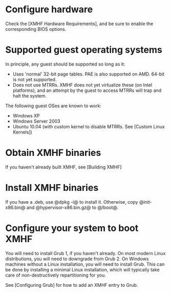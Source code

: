 # Configure hardware

Check the [XMHF Hardware Requirements], and be sure to enable the
corresponding BIOS options.

# Supported guest operating systems

In principle, any guest should be supported so long as it:

* Uses 'normal' 32-bit page tables. PAE is also supported on
  AMD. 64-bit is not yet supported.
* Does not use MTRRs. XMHF does not yet virtualize these (on Intel
  platforms), and an attempt by the guest to access MTRRs will trap
  and halt the system.

The following guest OSes are known to work:

* Windows XP
* Windows Server 2003
* Ubuntu 10.04 (with custom kernel to disable MTRRs. See [Custom Linux
  Kernels])

# Obtain XMHF binaries

If you haven't already built XMHF, see [Building XMHF]

# Install XMHF binaries

If you have a .deb, use @dpkg -i@ to install it. Otherwise, copy
@init-x86.bin@ and @hypervisor-x86.bin.gz@ to @/boot@.

# Configure your system to boot XMHF

You will need to install Grub 1, if you haven't already. On most
modern Linux distributions, you will need to downgrade from Grub 2. On
Windows machines without a Linux installation, you will need to
install Grub. This can be done by installing a minimal Linux
installation, which will typically take care of non-destructively
repartitioning for you.

See [Configuring Grub] for how to add an XMHF entry to Grub.
